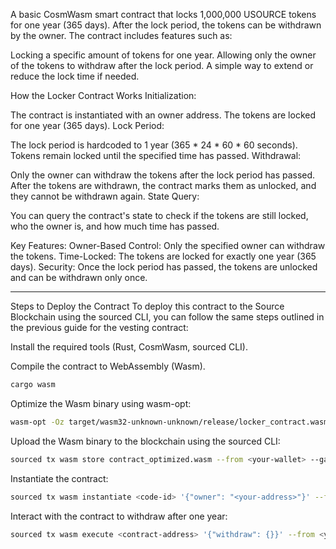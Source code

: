 A basic CosmWasm smart contract that locks 1,000,000 USOURCE tokens for one year (365 days). After the lock period, the tokens can be withdrawn by the owner. The contract includes features such as:

Locking a specific amount of tokens for one year.
Allowing only the owner of the tokens to withdraw after the lock period.
A simple way to extend or reduce the lock time if needed.

How the Locker Contract Works
Initialization:

The contract is instantiated with an owner address.
The tokens are locked for one year (365 days).
Lock Period:

The lock period is hardcoded to 1 year (365 * 24 * 60 * 60 seconds).
Tokens remain locked until the specified time has passed.
Withdrawal:

Only the owner can withdraw the tokens after the lock period has passed.
After the tokens are withdrawn, the contract marks them as unlocked, and they cannot be withdrawn again.
State Query:

You can query the contract's state to check if the tokens are still locked, who the owner is, and how much time has passed.

Key Features:
Owner-Based Control: Only the specified owner can withdraw the tokens.
Time-Locked: The tokens are locked for exactly one year (365 days).
Security: Once the lock period has passed, the tokens are unlocked and can be withdrawn only once.

------------------------------------------------------------------


Steps to Deploy the Contract
To deploy this contract to the Source Blockchain using the sourced CLI, you can follow the same steps outlined in the previous guide for the vesting contract:

Install the required tools (Rust, CosmWasm, sourced CLI).

Compile the contract to WebAssembly (Wasm).

```bash
cargo wasm
```
Optimize the Wasm binary using wasm-opt:

```bash
wasm-opt -Oz target/wasm32-unknown-unknown/release/locker_contract.wasm -o contract_optimized.wasm
```
Upload the Wasm binary to the blockchain using the sourced CLI:

```bash
sourced tx wasm store contract_optimized.wasm --from <your-wallet> --gas auto --fees 1000usource
```
Instantiate the contract:

```bash
sourced tx wasm instantiate <code-id> '{"owner": "<your-address>"}' --from <your-wallet> --label "locker-contract" --gas auto --fees 1000usource
```
Interact with the contract to withdraw after one year:

```bash
sourced tx wasm execute <contract-address> '{"withdraw": {}}' --from <your-wallet> --gas auto --fees 1000usource
```
